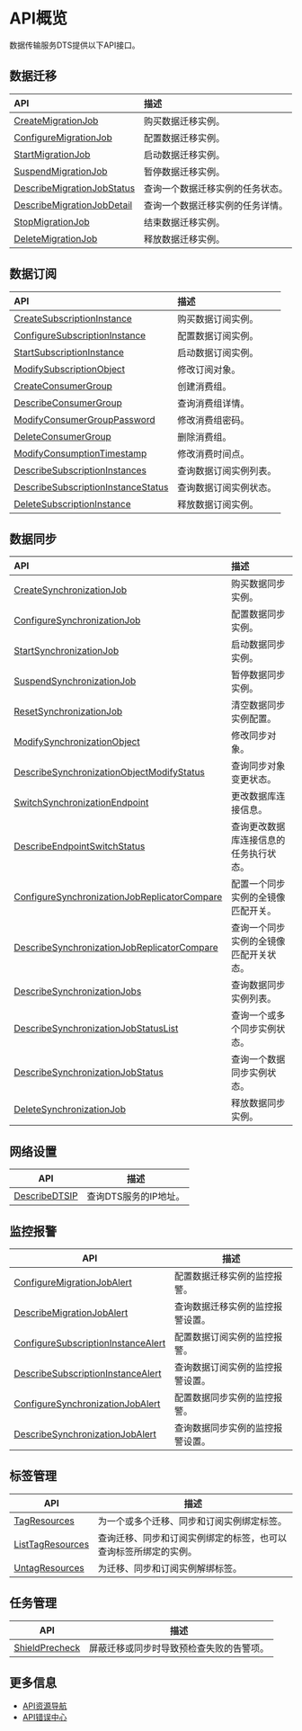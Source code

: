 # API概览

数据传输服务DTS提供以下API接口。

## 数据迁移

|API|描述|
|:--|:-|
|[CreateMigrationJob](/cn.zh-CN/API参考/数据迁移/购买迁移实例.md)|购买数据迁移实例。|
|[ConfigureMigrationJob](/cn.zh-CN/API参考/数据迁移/配置迁移实例.md)|配置数据迁移实例。|
|[StartMigrationJob](/cn.zh-CN/API参考/数据迁移/启动迁移实例.md)|启动数据迁移实例。|
|[SuspendMigrationJob](/cn.zh-CN/API参考/数据迁移/暂停迁移实例.md)|暂停数据迁移实例。|
|[DescribeMigrationJobStatus](/cn.zh-CN/API参考/数据迁移/查询一个迁移实例状态.md)|查询一个数据迁移实例的任务状态。|
|[DescribeMigrationJobDetail](/cn.zh-CN/API参考/数据迁移/查询一个迁移实例详情.md)|查询一个数据迁移实例的任务详情。|
|[StopMigrationJob](/cn.zh-CN/API参考/数据迁移/结束迁移实例.md)|结束数据迁移实例。|
|[DeleteMigrationJob](/cn.zh-CN/API参考/数据迁移/结束迁移实例.md)|释放数据迁移实例。|

## 数据订阅

|API|描述|
|:--|:-|
|[CreateSubscriptionInstance](/cn.zh-CN/API参考/数据订阅/购买订阅实例.md)|购买数据订阅实例。|
|[ConfigureSubscriptionInstance](/cn.zh-CN/API参考/数据订阅/配置订阅通道.md)|配置数据订阅实例。|
|[StartSubscriptionInstance](/cn.zh-CN/API参考/数据订阅/启动订阅实例.md)|启动数据订阅实例。|
|[ModifySubscriptionObject](/cn.zh-CN/API参考/数据订阅/修改订阅对象.md)|修改订阅对象。|
|[CreateConsumerGroup](/cn.zh-CN/API参考/数据订阅/管理消费组/创建消费组.md)|创建消费组。|
|[DescribeConsumerGroup](/cn.zh-CN/API参考/数据订阅/管理消费组/查询消费组详情.md)|查询消费组详情。|
|[ModifyConsumerGroupPassword](/cn.zh-CN/API参考/数据订阅/管理消费组/修改消费组密码.md)|修改消费组密码。|
|[DeleteConsumerGroup](/cn.zh-CN/API参考/数据订阅/管理消费组/删除消费组.md)|删除消费组。|
|[ModifyConsumptionTimestamp](/cn.zh-CN/API参考/数据订阅/修改消费时间点.md)|修改消费时间点。|
|[DescribeSubscriptionInstances](/cn.zh-CN/API参考/数据订阅/DescribeSubscriptionInstances.md)|查询数据订阅实例列表。|
|[DescribeSubscriptionInstanceStatus](https://help.aliyun.com/document_detail/49441.html)|查询数据订阅实例状态。|
|[DeleteSubscriptionInstance](/cn.zh-CN/API参考/数据订阅/释放订阅实例.md)|释放数据订阅实例。|

## 数据同步

|API|描述|
|:--|:-|
|[CreateSynchronizationJob](/cn.zh-CN/API参考/数据同步/购买同步实例.md)|购买数据同步实例。|
|[ConfigureSynchronizationJob](/cn.zh-CN/API参考/数据同步/配置同步实例.md)|配置数据同步实例。|
|[StartSynchronizationJob](/cn.zh-CN/API参考/数据同步/启动同步实例.md)|启动数据同步实例。|
|[SuspendSynchronizationJob](/cn.zh-CN/API参考/数据同步/暂停同步实例.md)|暂停数据同步实例。|
|[ResetSynchronizationJob](/cn.zh-CN/API参考/数据同步/清空同步实例配置.md)|清空数据同步实例配置。|
|[ModifySynchronizationObject](/cn.zh-CN/API参考/数据同步/修改同步对象.md)|修改同步对象。|
|[DescribeSynchronizationObjectModifyStatus](https://help.aliyun.com/document_detail/49452.html)|查询同步对象变更状态。|
|[SwitchSynchronizationEndpoint](/cn.zh-CN/API参考/数据同步/修改数据库连接信息.md)|更改数据库连接信息。|
|[DescribeEndpointSwitchStatus](/cn.zh-CN/API参考/数据同步/查询更改数据库连接信息的任务执行状态.md)|查询更改数据库连接信息的任务执行状态。|
|[ConfigureSynchronizationJobReplicatorCompare](/cn.zh-CN/API参考/数据同步/配置全镜像匹配开关.md)|配置一个同步实例的全镜像匹配开关。|
|[DescribeSynchronizationJobReplicatorCompare](/cn.zh-CN/API参考/数据同步/查询全镜像匹配开关状态.md)|查询一个同步实例的全镜像匹配开关状态。|
|[DescribeSynchronizationJobs](https://help.aliyun.com/document_detail/49454.html)|查询数据同步实例列表。|
|[DescribeSynchronizationJobStatusList](/cn.zh-CN/API参考/数据同步/查询一个或多个同步实例状态.md)|查询一个或多个同步实例状态。|
|[DescribeSynchronizationJobStatus](/cn.zh-CN/API参考/数据同步/查询一个数据同步实例状态.md)|查询一个数据同步实例状态。|
|[DeleteSynchronizationJob](/cn.zh-CN/API参考/数据同步/释放同步实例.md)|释放数据同步实例。|

## 网络设置

|API|描述|
|---|--|
|[DescribeDTSIP](/cn.zh-CN/API参考/网络设置/查询DTS的IP地址.md)|查询DTS服务的IP地址。|

## 监控报警

|API|描述|
|---|--|
|[ConfigureMigrationJobAlert](/cn.zh-CN/API参考/监控报警/配置迁移实例的监控报警.md)|配置数据迁移实例的监控报警。|
|[DescribeMigrationJobAlert](/cn.zh-CN/API参考/监控报警/查询迁移实例的监控报警.md)|查询数据迁移实例的监控报警设置。|
|[ConfigureSubscriptionInstanceAlert](/cn.zh-CN/API参考/监控报警/配置订阅实例的监控报警.md)|配置数据订阅实例的监控报警。|
|[DescribeSubscriptionInstanceAlert](/cn.zh-CN/API参考/监控报警/查询订阅实例的监控报警.md)|查询数据订阅实例的监控报警设置。|
|[ConfigureSynchronizationJobAlert](/cn.zh-CN/API参考/监控报警/配置同步实例的监控报警.md)|配置数据同步实例的监控报警。|
|[DescribeSynchronizationJobAlert](/cn.zh-CN/API参考/监控报警/查询同步实例的监控报警.md)|查询数据同步实例的监控报警设置。|

## 标签管理

|API|描述|
|---|--|
|[TagResources](/cn.zh-CN/API参考/标签管理/创建标签.md)|为一个或多个迁移、同步和订阅实例绑定标签。|
|[ListTagResources](/cn.zh-CN/API参考/标签管理/查询标签.md)|查询迁移、同步和订阅实例绑定的标签，也可以查询标签所绑定的实例。|
|[UntagResources](/cn.zh-CN/API参考/标签管理/解绑标签.md)|为迁移、同步和订阅实例解绑标签。|

## 任务管理

|API|描述|
|---|--|
|[ShieldPrecheck](/cn.zh-CN/API参考/任务管理/屏蔽预检查告警项.md)|屏蔽迁移或同步时导致预检查失败的告警项。|

## 更多信息

-   [API资源导航](https://developer.aliyun.com/)
-   [API错误中心](https://error-center.aliyun.com/status/product/Dts)

